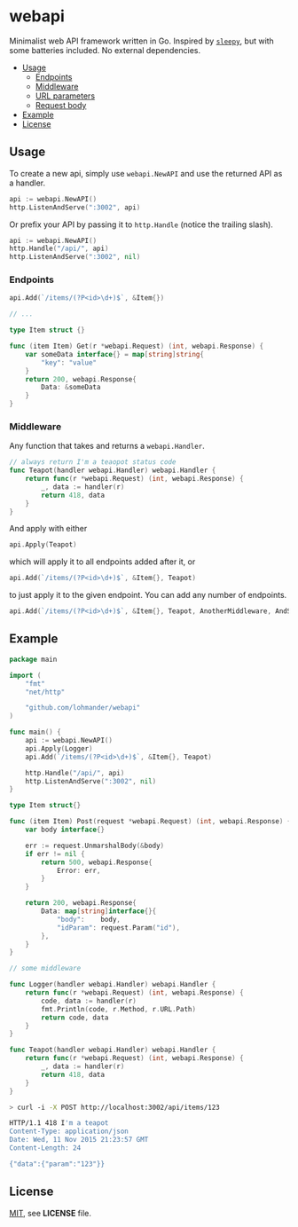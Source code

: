 # webapi

Minimalist web API framework written in Go. Inspired by [`sleepy`](https://github.com/dougblack/sleepy), but with some batteries included. No external dependencies.

- [Usage](#usage)
    + [Endpoints](#endpoints)
    + [Middleware](#middleware)
    + [URL parameters](#url-parameters)
    + [Request body](#request-body)
- [Example](#example)
- [License](#license)



## Usage

To create a new api, simply use `webapi.NewAPI` and use the returned API as a handler.

```go
api := webapi.NewAPI()
http.ListenAndServe(":3002", api)
```

Or prefix your API by passing it to `http.Handle` (notice the trailing slash).

```go
api := webapi.NewAPI()
http.Handle("/api/", api)
http.ListenAndServe(":3002", nil)
```

### Endpoints

```go
api.Add(`/items/(?P<id>\d+)$`, &Item{})

// ...

type Item struct {}

func (item Item) Get(r *webapi.Request) (int, webapi.Response) {
    var someData interface{} = map[string]string{
        "key": "value"
    }
    return 200, webapi.Response{
        Data: &someData
    }
}
```

### Middleware

Any function that takes and returns a `webapi.Handler`.

```go
// always return I'm a teaopot status code
func Teapot(handler webapi.Handler) webapi.Handler {
    return func(r *webapi.Request) (int, webapi.Response) {
        _, data := handler(r)
        return 418, data
    }
}
```

And apply with either

```go
api.Apply(Teapot)
```

which will apply it to all endpoints added after it, or 

```go
api.Add(`/items/(?P<id>\d+)$`, &Item{}, Teapot)
```

to just apply it to the given endpoint. You can add any number of endpoints.

```go
api.Add(`/items/(?P<id>\d+)$`, &Item{}, Teapot, AnotherMiddleware, AndSoOn)
```

## Example

```go
package main

import (
    "fmt"
    "net/http"

    "github.com/lohmander/webapi"
)

func main() {
    api := webapi.NewAPI()
    api.Apply(Logger)
    api.Add(`/items/(?P<id>\d+)$`, &Item{}, Teapot)

    http.Handle("/api/", api)
    http.ListenAndServe(":3002", nil)
}

type Item struct{}

func (item Item) Post(request *webapi.Request) (int, webapi.Response) {
    var body interface{}

    err := request.UnmarshalBody(&body)
    if err != nil {
        return 500, webapi.Response{
            Error: err,
        }
    }

    return 200, webapi.Response{
        Data: map[string]interface{}{
            "body":    body,
            "idParam": request.Param("id"),
        },
    }
}

// some middleware

func Logger(handler webapi.Handler) webapi.Handler {
    return func(r *webapi.Request) (int, webapi.Response) {
        code, data := handler(r)
        fmt.Println(code, r.Method, r.URL.Path)
        return code, data
    }
}

func Teapot(handler webapi.Handler) webapi.Handler {
    return func(r *webapi.Request) (int, webapi.Response) {
        _, data := handler(r)
        return 418, data
    }
}

```
```sh
> curl -i -X POST http://localhost:3002/api/items/123

HTTP/1.1 418 I'm a teapot
Content-Type: application/json
Date: Wed, 11 Nov 2015 21:23:57 GMT
Content-Length: 24

{"data":{"param":"123"}}
```

## License

[MIT](https://github.com/lohmander/webapi/blob/master/LICENSE), see **LICENSE** file.
